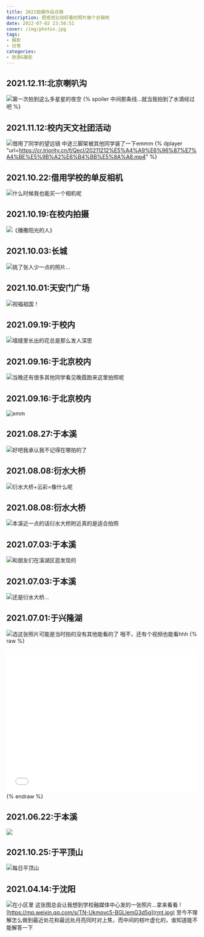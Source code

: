 ```yaml
---
title: 2021拍摄作品合辑
description: 把感觉比较好看的照片做个合辑吧
date: 2022-07-02 23:56:51
cover: /img/photos.jpg
tags:
- 摄影
- 日常
categories: 
- 旅游&摄影
---
```


## 2021.12.11:北京喇叭沟
![第一次拍到这么多星星的夜空](IMG_20211212_031740.jpg.jpg)
{% spoiler 中间那条线...就当我拍到了水滴经过吧 %}

## 2021.11.12:校内天文社团活动
![借用了同学的望远镜](IMG_20211112_235906.jpg.jpg)
中途三脚架被其他同学装了一下emmm
{% dplayer "url=https://cr.triority.cn/f/Qecl/20211212%E5%A4%A9%E6%96%87%E7%A4%BE%E5%9B%A2%E6%B4%BB%E5%8A%A8.mp4" %}

## 2021.10.22:借用学校的单反相机
![什么时候我也能买一个相机呢](IMG_20211022_225619.jpg.jpg)

## 2021.10.19:在校内拍摄
![《播撒阳光的人》](IMG_20211031_185618.jpg.jpg)

## 2021.10.03:长城
![挑了张人少一点的照片...](IMG_20220701_214340.jpg.jpg)

## 2021.10.01:天安门广场
![祝福祖国！](IMG_20220701_214502.jpg.jpg)

## 2021.09.19:于校内
![墙缝里长出的花总是那么发人深思](718EBE42D78E66AB92954D5D969AE33D.jpg)

## 2021.09.16:于北京校内
![当晚还有很多其他同学看见晚霞跑来这里拍照呢](IMG_20220701_214814.jpg.jpg)

## 2021.09.16:于北京校内
![emm](IMG_20210916_182234.jpg.jpg)

## 2021.08.27:于本溪
![好吧我承认我不记得在哪拍的了](IMG_20220701_215149.jpg.jpg)

## 2021.08.08:衍水大桥
![衍水大桥+云彩=像什么呢](IMG_20210808_174406.jpg.jpg)

## 2021.08.08:衍水大桥
![本溪近一点的话衍水大桥附近真的是适合拍照](IMG_20220701_215437.jpg.jpg)

## 2021.07.03:于本溪
![和朋友们在溪湖区逛发现的](IMG_20220701_220017.jpg.jpg)

## 2021.07.03:于本溪
![还是衍水大桥...](IMG_20220701_220103.jpg.jpg)

## 2021.07.01:于兴隆湖
![选这张照片可能是当时拍的没有其他能看的了](IMG_20220701_220228.jpg.jpg)
哦不，还有个视频也能看hhh
{% raw %}
<div style="position: relative; width: 100%; height: 0; padding-bottom: 75%;">
<iframe src="//player.bilibili.com/player.html?aid=428224473&bvid=BV19G411W7qQ&cid=767026293&page=1" scrolling="no" border="0" frameborder="no" framespacing="0" allowfullscreen="true" style="position: absolute; width: 100%; height: 100%; Left: 0; top: 0;" ></iframe></div>
{% endraw %}

## 2021.06.22:于本溪
![](IMG_20220701_220429.jpg.jpg)

## 2021.10.25:于平顶山
![每日平顶山](IMG_20201025_154833.jpg.jpg)

## 2021.04.14:于沈阳
![在小区里](IMG_20200414_202923.jpg.jpg)
这张图总会让我想到学校融媒体中心发的一张照片...拿来看看
![https://mp.weixin.qq.com/s/TN-Ukmovc5-BGLlemG3d5g](rmt.jpg)
至今不理解怎么做到最近处花和最远处月亮同时对上焦，而中间的枝叶虚化的，谁知道能不能解答一下